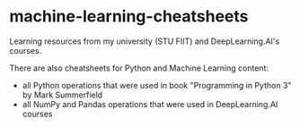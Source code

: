 # machine-learning-cheatsheets

Learning resources from my university (STU FIIT) and DeepLearning.AI's courses.

There are also cheatsheets for Python and Machine Learning content:
 - all Python operations that were used in book "Programming in Python 3" by Mark Summerfield
 - all NumPy and Pandas operations that were used in DeepLearning.AI courses
